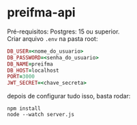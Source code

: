 # preifma-api
Pré-requisitos:
Postgres: 15 ou superior. <br>
Criar arquivo ```.env``` na pasta root:
```ruby
DB_USER=<nome_do_usuario>
DB_PASSWORD=<senha_do_usuario>
DB_NAME=preifma
DB_HOST=localhost
PORT=3000
JWT_SECRET=<chave_secreta>
```

depois de configurar tudo isso, basta rodar:<br>
```
npm install
node --watch server.js
```
